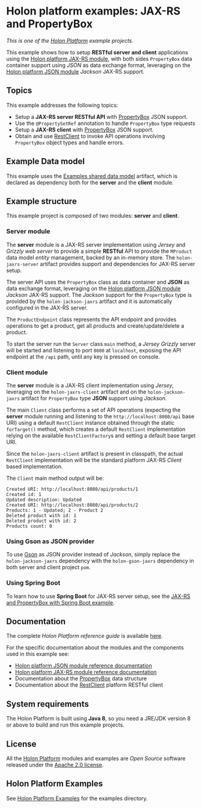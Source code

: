 # Holon platform examples: JAX-RS and PropertyBox

_This is one of the [Holon Platform](https://holon-platform.com) example projects._

This example shows how to setup __RESTful server and client__ applications using the [Holon platform JAX-RS module](https://github.com/holon-platform/holon-jaxrs), with both sides `PropertyBox` data container support using _JSON_ as data exchange format, leveraging on the [Holon platform JSON module](https://github.com/holon-platform/holon-json) _Jackson_ JAX-RS support.

## Topics

This example addresses the following topics:

* Setup a __JAX-RS server RESTful API__ with [PropertyBox](https://holon-platform.com/docs/current/reference/holon-core.html#PropertyBox) JSON support.
* Use the `@PropertySetRef` annotation to handle `PropertyBox` type requests
* Setup a __JAX-RS client__ with [PropertyBox](https://holon-platform.com/docs/current/reference/holon-core.html#PropertyBox) JSON support.
* Obtain and use [RestClient](https://holon-platform.com/docs/current/reference/holon-core.html#RestClient) to invoke API operations involving `PropertyBox` object types and handle errors.

## Example Data model

This example uses the [Examples shared data model](https://github.com/holon-platform/holon-examples/tree/master/model) artifact, which is declared as dependency both for the __server__ and the __client__ module.

## Example structure

This example project is composed of two modules: __server__ and __client__.

### Server module

The __server__ module is a JAX-RS server implementation using _Jersey_ and _Grizzly web server_ to provide a simple __RESTful__ API to provide the `MProduct` data model _entity_ management, backed by an in-memory store. The `holon-jaxrs-server` artifact provides support and dependencies for JAX-RS server setup.

The server API uses the `PropertyBox` class as data container and __JSON__ as data exchange format, leveraging on the [Holon platform JSON module](https://github.com/holon-platform/holon-json) _Jackson_ JAX-RS support. The _Jackson_ support for the `PropertyBox` type is provided by the `holon-jackson-jaxrs` artifact and it is automatically configured in the JAX-RS server.

The `ProductEndpoint` class represents the API endpoint and provides operations to get a product, get all products and create/update/delete a product.

To start the server run the `Server` class `main` method, a _Jersey Grizzly_ server will be started and listening to port `8080` at `localhost`, exposing the API endpoint at the `/api` path, until any key is pressed on console.

### Client module

The __server__ module is a JAX-RS client implementation using _Jersey_, leveraging on the `holon-jaxrs-client` artifact and on the `holon-jackson-jaxrs` artifact for `PropertyBox` type __JSON__ support using  _Jackson_.

The main `Client` class performs a set of API operations (expecting the __server__ module running and listening to the `http://localhost:8080/api` base URI) using a default `RestClient` instance obtained through the static `forTarget()` method, which creates a default `RestClient` implementation relying on the available `RestClientFactory`s and setting a default base target URI.

Since the `holon-jaxrs-client` artifact is present in classpath, the actual `RestClient` implementation will be the standard platform JAX-RS _Client_ based implementation. 

The `Client` main method output will be:

```text
Created URI: http://localhost:8080/api/products/1
Created id: 1
Updated description: Updated
Created URI: http://localhost:8080/api/products/2
Products: 1 - Updated; 2 - Product 2
Deleted product with id: 1
Deleted product with id: 2
Products count: 0
```

### Using Gson as JSON provider

To use [Gson](https://github.com/google/gson) as JSON provider instead of _Jackson_, simply replace the `holon-jackson-jaxrs` dependency with the `holon-gson-jaxrs` dependency in both server and client project `pom`.

### Using Spring Boot

To learn how to use __Spring Boot__ for JAX-RS server setup, see the [JAX-RS and PropertyBox with Spring Boot example](../spring-boot-propertybox).

## Documentation

The complete _Holon Platform reference guide_ is available [here](https://holon-platform.com/docs/current/reference).

For the specific documentation about the modules and the components used in this example see:

* [Holon platform JSON module reference documentation](https://holon-platform.com/docs/current/reference/holon-json.html)
* [Holon platform JAX-RS module reference documentation](https://holon-platform.com/docs/current/reference/holon-jaxrs.html)
* Documentation about the [PropertyBox](https://holon-platform.com/docs/current/reference/holon-core.html#PropertyBox)  data structure
* Documentation about the [RestClient](https://holon-platform.com/docs/current/reference/holon-core.html#RestClient) platform RESTful client

## System requirements

The Holon Platform is built using __Java 8__, so you need a JRE/JDK version 8 or above to build and run this example projects.

## License

All the [Holon Platform](https://holon-platform.com) modules and examples are _Open Source_ software released under the [Apache 2.0 license](LICENSE.md).

## Holon Platform Examples

See [Holon Platform Examples](https://github.com/holon-platform/holon-examples) for the examples directory.
